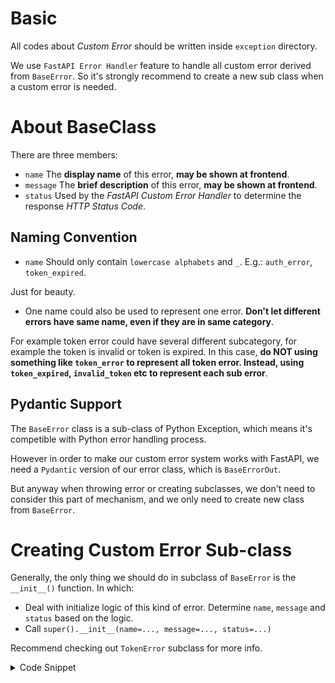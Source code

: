 # Basic

All codes about _Custom Error_ should be written inside `exception` directory.

We use `FastAPI Error Handler` feature to handle all custom error derived from `BaseError`. So it's strongly
recommend to create a new sub class when a custom error is needed.

# About BaseClass

There are three members:

- `name` The **display name** of this error, **may be shown at frontend**.
- `message` The **brief description** of this error, **may be shown at frontend**.
- `status` Used by the _FastAPI Custom Error Handler_ to determine the response _HTTP Status Code_.

## Naming Convention

- `name` Should only contain `lowercase alphabets` and `_`. E.g.: `auth_error`, `token_expired`.

Just for beauty.

- One name could also be used to represent one error. **Don't let different errors have same name, even if they are in
  same category**.

For example token error could have several different subcategory, for example the token is invalid or token is
expired. In this case, **do NOT using something like `token_error` to represent all token error. Instead, using
`token_expired`, `invalid_token` etc to represent each sub error**.

## Pydantic Support

The `BaseError` class is a sub-class of Python Exception, which means it's competible with Python error handling
process.

However in order to make our custom error system works with FastAPI, we need a `Pydantic` version of our error class,
which is `BaseErrorOut`.

But anyway when throwing error or creating subclasses, we don't need to consider this part of mechanism, and we only
need to create new class from `BaseError`.

# Creating Custom Error Sub-class

Generally, the only thing we should do in subclass of `BaseError` is the `__init__()` function. In which:

- Deal with initialize logic of this kind of error. Determine `name`, `message` and `status` based on the logic.
- Call `super().__init__(name=..., message=..., status=...)`

Recommend checking out `TokenError` subclass for more info.

<details>
<summary>Code Snippet</summary>

```python
class TokenError(BaseError):
    """
    Raise when error occurred while verifying token.

    Check out __init__() for more info.
    """

    def __init__(
            self,
            message: str | None = None,
            expired: bool | None = None,
            role_not_match: bool | None = None,
            no_token: bool | None = None,
    ) -> None:
        final_name = 'token_error'
        final_message = message
        """
        Create an `TokenError` instance.
        :param message:
        :param expired: If `true`, indicates the token is expired.
        :param role_not_match: If `true`, indicates the role are not match the requirements.
        """
        if message is None:
            message = 'Could not verify the user tokens'

        if expired:
            final_name = 'token_expired'
            message = 'Token expired, try login again to get a new token'

        if role_not_match:
            final_name = 'token_role_not_match'
            message = 'Current role are not match the requirements to perform this operation or access this resources'

        if no_token:
            final_name = 'token_required'
            message = 'Could not found a valid token, try login to an valid account'

        # only when message is None, then use presets, otherwise always use the original message passed.
        if final_message is None:
            final_message = message

        super().__init__(
            name=final_name,
            message=final_message,
            status=401
        )
```

As you see, although we say that we need to use different `name` for every sub-category error, **we can still use a 
same class to deal with errors in same category** based on the actual requirements.

</details>